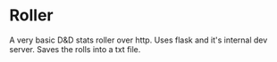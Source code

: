 # Roller
A very basic D&amp;D stats roller over http.
Uses flask and it's internal dev server. Saves the rolls into a txt file.
